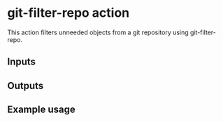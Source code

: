 # git-filter-repo action

This action filters unneeded objects from a git repository using git-filter-repo.

## Inputs

## Outputs

## Example usage
